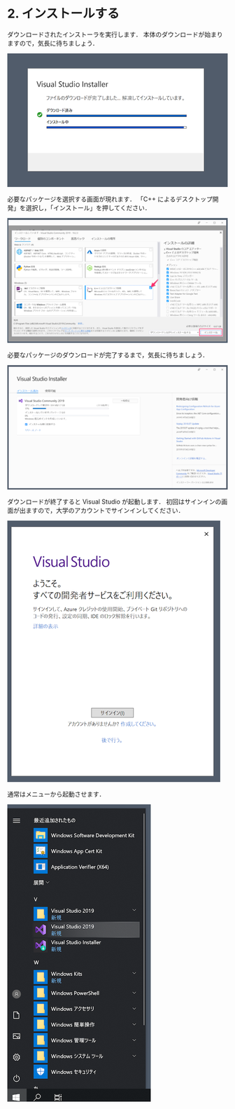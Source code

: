 # 2. インストールする

ダウンロードされたインストーラを実行します．
本体のダウンロードが始まりますので，気長に待ちましょう．

![vscd3](/img/vs2019install-1.png)

必要なパッケージを選択する画面が現れます．
「C++ によるデスクトップ開発」を選択し，「インストール」を押してください．

![パッケージ選択](/img/vs2019install-2.png)

必要なパッケージのダウンロードが完了するまで，気長に待ちましょう．

![パッケージのダウンロード](/img/vs2019install-3.png)

ダウンロードが終了すると Visual Studio が起動します．
初回はサインインの画面が出ますので，大学のアカウントでサインインしてください．

![サインイン](/img/vs2019startup-1.png)

通常はメニューから起動させます．

![メニュー](/img/vs2019startup-2.png)
